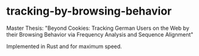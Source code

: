 # tracking-by-browsing-behavior
 
Master Thesis: "Beyond Cookies: Tracking German Users on the Web by their Browsing Behavior via Frequency Analysis and Sequence Alignment"

Implemented in Rust and for maximum speed.
